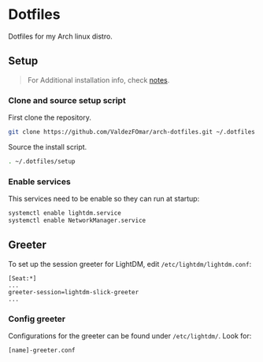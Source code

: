 # Dotfiles

Dotfiles for my Arch linux distro.

## Setup

> For Additional installation info, check [notes](./notes/intallation-guide.md).

### Clone and source setup script

First clone the repository.

```sh
git clone https://github.com/ValdezFOmar/arch-dotfiles.git ~/.dotfiles
```

Source the install script.
```sh
. ~/.dotfiles/setup
```

### Enable services

This services need to be enable so they can run at startup:

```sh
systemctl enable lightdm.service
systemctl enable NetworkManager.service
```


## Greeter

To set up the session greeter for LightDM, edit 
`/etc/lightdm/lightdm.conf`:

    [Seat:*]
    ...
    greeter-session=lightdm-slick-greeter
    ...


### Config greeter

Configurations for the greeter can be found under 
`/etc/lightdm/`. Look for:

    [name]-greeter.conf